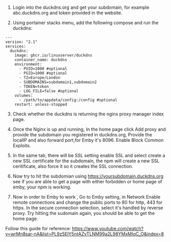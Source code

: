1. Login into the duckdns.org and get your subdomain, for example abc.duckdns.org and token provided in the website.

2. Using portainer stacks menu, add the following compose and run the duckdns:

```
---
version: "2.1"
services:
  duckdns:
    image: ghcr.io/linuxserver/duckdns
    container_name: duckdns
    environment:
      - PUID=1000 #optional
      - PGID=1000 #optional
      - TZ=Europe/London
      - SUBDOMAINS=subdomain1,subdomain2
      - TOKEN=token
      - LOG_FILE=false #optional
    volumes:
      - /path/to/appdata/config:/config #optional
    restart: unless-stopped

```

3. Check whether the duckdns is returning the nginx proxy manager index page.

4. Once the Nginx is up and running, In the home page click Add proxy and provide the subdomain you registered in duckdns.org, Provide the localIP and also forward port,for Emby it's 8096. Enable Block Common Exploits.

5. In the same tab, there will be SSL setting enable SSL and select create a new SSL certificate for the subdomain, the npm will create a new SSL ceritificate, also force it so it creates the SSL connection.

6. Now try to hit the subdomian using https://yoursubdomain.duckdns.org see if you are able to get a page with either forbidden or home page of emby, your npm is working.

7. Now in order to Emby to work , Go to Emby setting, in Network Enable remote connections and change the public ports to 80 for http, 443 for https. In the secure connection selection, select it's handled by reverse proxy. Try hitting the sudomain again, you should be able to get the home page.


Follow this guide for reference: https://www.youtube.com/watch?v=wrMn8sar-nA&list=PL9z5ElY5ntAZvTLNM99a2L98YMxMIqC_O&index=8
